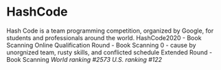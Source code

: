 # HashCode
Hash Code is a team programming competition, organized by Google, for students and professionals around the world. 
HashCode2020 - Book Scanning
Online Qualification Round - Book Scanning
0 - cause by unorgnized team, rusty skills, and conflicted schedule
Extended Round - Book Scanning
*World ranking #2573*
*U.S. ranking #122*

